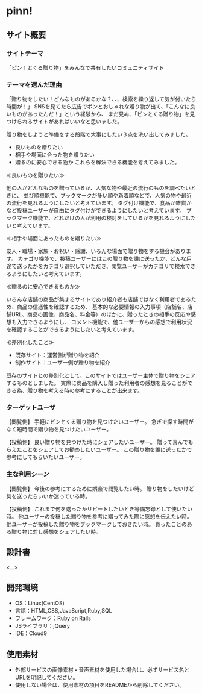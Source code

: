 # pinn!

## サイト概要
### サイトテーマ
「ピン！とくる贈り物」をみんなで共有したいコミュニティサイト


### テーマを選んだ理由
「贈り物をしたい！どんなものがあるかな？、、、検索を繰り返して気が付いたら時間が！」
SNSを見てたら広告でポンとおしゃれな贈り物が出て、「こんなに良いものがあったんだ！」という経験から、
まだ見ぬ、「ピンとくる贈り物」を見つけられるサイトがあればいいなと思いました。

贈り物をしようと準備をする段階で大事にしたい３点を洗い出してみました。


- 良いものを贈りたい
- 相手や場面に合った物を贈りたい
- 贈るのに安心できる物か
これらを解決できる機能を考えてみました。



≪良いものを贈りたい≫


他の人がどんなものを贈っているか、人気な物や最近の流行のものを調べたいときに、
並び順機能で、ブックマークが多い順や新着順などで、人気の物や最近の流行を見れるようにしたいと考えています。
タグ付け機能で、食品か雑貨かなど投稿ユーザーが自由にタグ付けができるようにしたいと考えています。
ブックマーク機能で、どれだけの人が利用の検討をしているかを見れるようにしたいと考えています。


≪相手や場面にあったものを贈りたい≫


友人・職場・家族・お祝い・感謝、いろんな場面で贈り物をする機会があります。
カテゴリ機能で、投稿ユーザーにはこの贈り物を誰に送ったか、どんな用途で送ったかをカテゴリ選択していただき、閲覧ユーザーがカテゴリで検索できるようにしたいと考えています。



≪贈るのに安心できるものか≫


いろんな店舗の商品が集まるサイトであり紹介者も店舗ではなく利用者であるため、商品の信憑性を確認するため、
基本的な必要情報の入力事項（店舗名、店舗URL、商品の画像、商品名、料金等）のほかに、贈ったときの相手の反応や感想も入力できるようにし、
コメント機能で、他ユーザーからの感想で利用状況を確認することができるようにしたいと考えています。




≪差別化したこと≫


- 既存サイト：運営側が贈り物を紹介
- 制作サイト：ユーザー側が贈り物を紹介

既存のサイトとの差別化として、このサイトではユーザー主体で贈り物をシェアするものとしました。
実際に商品を購入し贈った利用者の感想を見ることができる為、贈り物を考える時の参考にすることが出来ます。



### ターゲットユーザ
【閲覧側】
手軽にピンとくる贈り物を見つけたいユーザー。
急ぎで探す時間がなく短時間で贈り物を見つけたいユーザー。

【投稿側】
良い贈り物を見つけた時にシェアしたいユーザー。
贈って喜んでもらえたことをシェアしてお勧めしたいユーザー。
この贈り物を誰に送ったかで参考にしてもらいたいユーザー。

### 主な利用シーン
【閲覧側】
今後の参考にするために娯楽で閲覧したい時。
贈り物をしたいけど何を送ったらいいか迷っている時。


【投稿側】
これまで何を送ったかリピートしたいとき等備忘録として使いたい時。
他ユーザーの投稿した贈り物を参考に贈ってみた際に感想を伝えたい時。
他ユーザーが投稿した贈り物をブックマークしておきたい時。
貰ったことのある贈り物に対し感想をシェアしたい時。

## 設計書
<...>

## 開発環境
- OS：Linux(CentOS)
- 言語：HTML,CSS,JavaScript,Ruby,SQL
- フレームワーク：Ruby on Rails
- JSライブラリ：jQuery
- IDE：Cloud9

## 使用素材
- 外部サービスの画像素材・音声素材を使用した場合は、必ずサービス名とURLを明記してください。
- 使用しない場合は、使用素材の項目をREADMEから削除してください。
